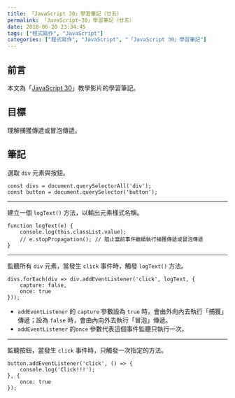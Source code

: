 ```yaml
---
title: 「JavaScript 30」學習筆記（廿五）
permalink: 「JavaScript-30」學習筆記（廿五）
date: 2018-06-20 23:34:45
tags: ["程式寫作", "JavaScript"]
categories: ["程式寫作", "JavaScript", "「JavaScript 30」學習筆記"]
---
```


## 前言

本文為「[JavaScript 30](https://javascript30.com/)」教學影片的學習筆記。

## 目標

理解捕獲傳遞或冒泡傳遞。

## 筆記

選取 `div` 元素與按鈕。

```JS
const divs = document.querySelectorAll('div');
const button = document.querySelector('button');
```

---

建立一個 `logText()` 方法，以輸出元素樣式名稱。

```JS
function logText(e) {
    console.log(this.classList.value);
    // e.stopPropagation(); // 阻止當前事件繼續執行捕獲傳遞或冒泡傳遞
}
```

---

監聽所有 `div` 元素，當發生 `click` 事件時，觸發 `logText()` 方法。

```JS
divs.forEach(div => div.addEventListener('click', logText, {
    capture: false,
    once: true
}));
```

- `addEventListener` 的 `capture` 參數設為 `true` 時，會由外向內去執行「捕獲」傳遞；設為 `false` 時，會由內向外去執行「冒泡」傳遞。
- `addEventListener` 的`once` 參數代表這個事件監聽只執行一次。

---

監聽按鈕，當發生 `click` 事件時，只觸發一次指定的方法。

```JS
button.addEventListener('click', () => {
    console.log('Click!!!');
}, {
    once: true
});
```
